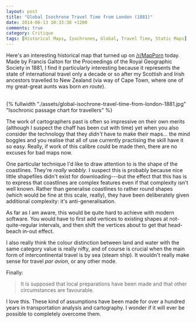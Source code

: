 ```yaml
---
layout: post
title: "Global Isochrone Travel Time from London (1881)"
date: 2014-06-13 10:33:38 +1200
comments: true
category: Critique
tags: [Historical Maps, Isochrones, Global, Travel Time, Static Maps]
---
```


Here's an interesting historical map that turned up on [/r/MapPorn](http://www.reddit.com/r/MapPorn/comments/27yfn0/isochronic_passage_chart_for_travelers_global_map/ "Link to Reddit thread") today. Made by Francis Galton for the Proceedings of the Royal Geographic Society in 1881, I find it particularly interesting because it represents the state of international travel only a decade or so after my Scottish and Irish ancestors travelled to New Zealand (via way of Cape Town, where one of my great-great aunts was born *en route*).

<br>
{% fullwidth "./assets/global-isochrone-travel-time-from-london-1881.jpg" "Isochronic passage chart for travellers" %}

The work of cartographers past is often so impressive on their own merits (although I suspect the chaff has been cut with time) yet when you also consider the technology that they *didn't* have to make their maps... the mind boggles and you realise that all of use currently practising the skill have it so easy. Really, if work of this calibre could be made then, there are no excuses for bad maps now.

One particular technique I'd like to draw attention to is the shape of the coastlines. They're *really wobbly*. I suspect this is probably because nice little shapefiles didn't exist for downloading---but the effect that this has is to express that coastlines are complex features even if that complexity isn't well known. Rather than generalise coastlines to rather round shapes (which would be fine at this scale, really), they have been deliberately given additional complexity: it's anti-generalisation.

As far as I am aware, this would be quite hard to achieve with modern software. You would have to first add vertices to existing shapes at not-quite-regular intervals, and then shift the vertices about to get that head-beach in-out effect.

I also really think the colour distinction between land and water with the same category value is really nifty, and of course is crucial when the main form of intercontinental travel is by sea (steam ship). It wouldn't really make sense for travel *par avion*, or any other mode.

Finally:

> It is supposed that local preparations have been made and that other circumstances are favourable.

I love this. These kind of assumptions have been made for over a hundred years in transportation analysis and cartography. I wonder if it will ever be possible to completely overcome them.
